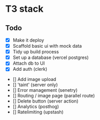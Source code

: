 # T3 stack 

## Todo

- [x] Make it deploy
- [x] Scaffold basic ui with mock data
- [x] Tidy up build process
- [x] Set up a database (vercel postgres)
- [x] Attach db to UI
- [x] Add auth (clerk)
- [] Add image upload
- [] 'taint' (server only)
- [] Error management (senetry)
- [] Routing / image page (parallel route)
- [] Delete button (server action)
- [] Analytics (posthog)
- [] Ratelimiting (upstash)
